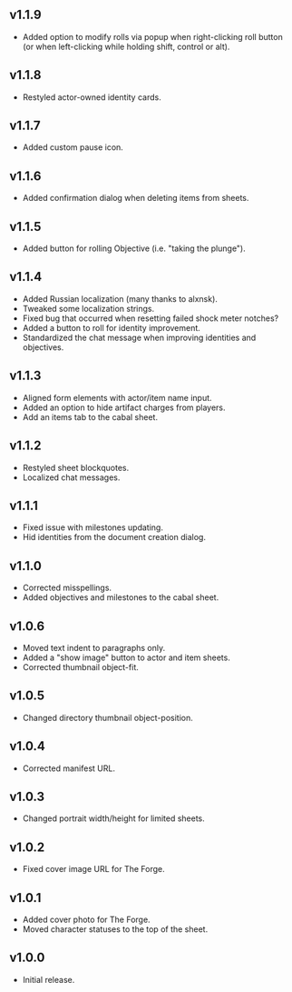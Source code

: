 ## v1.1.9

- Added option to modify rolls via popup when right-clicking roll button (or when left-clicking while holding shift, control or alt).

## v1.1.8

- Restyled actor-owned identity cards.

## v1.1.7

- Added custom pause icon.

## v1.1.6

- Added confirmation dialog when deleting items from sheets.

## v1.1.5

- Added button for rolling Objective (i.e. "taking the plunge").

## v1.1.4

- Added Russian localization (many thanks to alxnsk).
- Tweaked some localization strings.
- Fixed bug that occurred when resetting failed shock meter notches?
- Added a button to roll for identity improvement.
- Standardized the chat message when improving identities and objectives.

## v1.1.3

- Aligned form elements with actor/item name input.
- Added an option to hide artifact charges from players.
- Add an items tab to the cabal sheet.

## v1.1.2

- Restyled sheet blockquotes.
- Localized chat messages.

## v1.1.1

- Fixed issue with milestones updating.
- Hid identities from the document creation dialog.

## v1.1.0

- Corrected misspellings.
- Added objectives and milestones to the cabal sheet.

## v1.0.6

- Moved text indent to paragraphs only.
- Added a "show image" button to actor and item sheets.
- Corrected thumbnail object-fit.

## v1.0.5

- Changed directory thumbnail object-position.

## v1.0.4

- Corrected manifest URL.

## v1.0.3

- Changed portrait width/height for limited sheets.

## v1.0.2

- Fixed cover image URL for The Forge.

## v1.0.1

- Added cover photo for The Forge.
- Moved character statuses to the top of the sheet.

## v1.0.0

- Initial release.